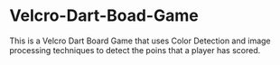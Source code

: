 # Velcro-Dart-Boad-Game
This is a Velcro Dart Board Game that uses Color Detection and image processing techniques to detect the poins that a player has scored.

